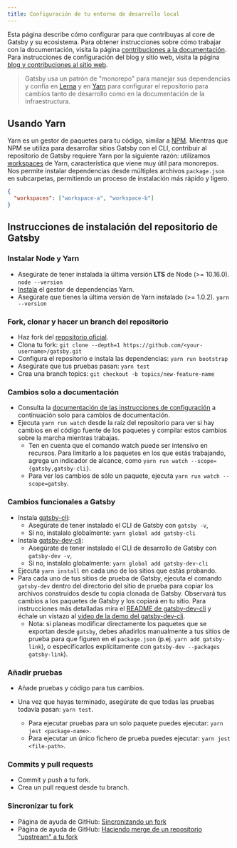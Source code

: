 ```yaml
---
title: Configuración de tu entorno de desarrollo local
---
```


Esta página describe cómo configurar para que contribuyas al core de Gatsby y su ecosistema. Para obtener instrucciones sobre cómo trabajar con la documentación, visita la página [contribuciones a la documentación](/contributing/docs-contributions/). Para instrucciones de configuración del blog y sitio web, visita la página [blog y contribuciones al sitio web](/contributing/blog-and-website-contributions/).

> Gatsby usa un patrón de "monorepo" para manejar sus dependencias y confía en
> [Lerna](https://lerna.js.org/) y en [Yarn](https://yarnpkg.com/en/) para configurar el repositorio para cambios tanto de desarrollo como en la documentación de la infraestructura.

## Usando Yarn

Yarn es un gestor de paquetes para tu código, similar a [NPM](https://www.npmjs.com/). Mientras que NPM se utiliza para desarrollar sitios Gatsby con el CLI, contribuir al repositorio de Gatsby requiere Yarn por la siguiente razón: utilizamos [workspaces](https://yarnpkg.com/lang/en/docs/workspaces/) de Yarn, característica que viene muy útil para monorepos. Nos permite instalar dependencias desde múltiples archivos `package.json` en subcarpetas, permitiendo un proceso de instalación más rápido y ligero.

```json:title=package.json
{
  "workspaces": ["workspace-a", "workspace-b"]
}
```

## Instrucciones de instalación del repositorio de Gatsby

### Instalar Node y Yarn

- Asegúrate de tener instalada la última versión **LTS** de Node (>= 10.16.0). `node --version`
- [Instala](https://yarnpkg.com/en/docs/install) el gestor de dependencias Yarn.
- Asegúrate que tienes la última versión de Yarn instalado (>= 1.0.2). `yarn --version`

### Fork, clonar y hacer un branch del repositorio

- Haz fork del [repositorio oficial](https://github.com/gatsbyjs/gatsby).
- Clona tu fork: `git clone --depth=1 https://github.com/<your-username>/gatsby.git`
- Configura el repositorio e instala las dependencias: `yarn run bootstrap`
- Asegúrate que tus pruebas pasan: `yarn test`
- Crea una branch topics: `git checkout -b topics/new-feature-name`

### Cambios solo a documentación

- Consulta la [documentación de las instrucciones de configuración](/contributing/docs-contributions#docs-site-setup-instructions) a continuación solo para cambios de documentación.
- Ejecuta `yarn run watch` desde la raíz del repositorio para ver si hay cambios en el código fuente de los paquetes y compilar estos cambios sobre la marcha mientras trabajas.
  - Ten en cuenta que el comando watch puede ser intensivo en recursos. Para limitarlo a los paquetes en los que estás trabajando, agrega un indicador de alcance, como `yarn run watch --scope={gatsby,gatsby-cli}`.
  - Para ver los cambios de sólo un paquete, ejecuta `yarn run watch --scope=gatsby`.

### Cambios funcionales a Gatsby

- Instala [gatsby-cli](https://github.com/gatsbyjs/gatsby/blob/master/packages/gatsby-cli):
  - Asegúrate de tener instalado el CLI de Gatsby con `gatsby -v`,
  - Sí no, instalalo globalmente: `yarn global add gatsby-cli`
- Instala [gatsby-dev-cli](https://github.com/gatsbyjs/gatsby/tree/master/packages/gatsby-dev-cli):
  - Asegúrate de tener instalado el CLI de desarrollo de Gatsby con `gatsby-dev -v`,
  - Sí no, instalalo globalmente: `yarn global add gatsby-dev-cli`
- Ejecuta `yarn install` en cada uno de los sitios que estás probando.
- Para cada uno de tus sitios de prueba de Gatsby, ejecuta el comando `gatsby-dev` dentro del directorio del sitio de prueba para copiar
  los archivos construidos desde tu copia clonada de Gatsby. Observará tus cambios
  a los paquetes de Gatsby y los copiará en tu sitio. Para instrucciones más detalladas
  mira el [README de gatsby-dev-cli](https://www.npmjs.com/package/gatsby-dev-cli) y échale un vistazo al [video de la demo del gatsby-dev-cli](https://www.youtube.com/watch?v=D0SwX1MSuas).
  - Nota: si planeas modificar directamente los paquetes que se exportan desde `gatsby`, debes añadirlos manualmente a tus sitios de prueba para que figuren en el `package.json` (p.ej. `yarn add gatsby-link`), o especificarlos explícitamente con `gatsby-dev --packages gatsby-link`).

### Añadir pruebas

- Añade pruebas y código para tus cambios.
- Una vez que hayas terminado, asegúrate de que todas las pruebas todavía pasan: `yarn test`.

  - Para ejecutar pruebas para un solo paquete puedes ejecutar: `yarn jest <package-name>`.
  - Para ejecutar un único fichero de prueba puedes ejecutar: `yarn jest <file-path>`.

### Commits y pull requests

- Commit y push a tu fork.
- Crea un pull request desde tu branch.

### Sincronizar tu fork

- Página de ayuda de GitHub: [Sincronizando un fork](https://help.github.com/en/github/collaborating-with-issues-and-pull-requests/syncing-a-fork)
- Página de ayuda de  GitHub: [Haciendo merge de un repositorio "upstream" a tu fork](https://help.github.com/en/github/collaborating-with-issues-and-pull-requests/merging-an-upstream-repository-into-your-fork)
